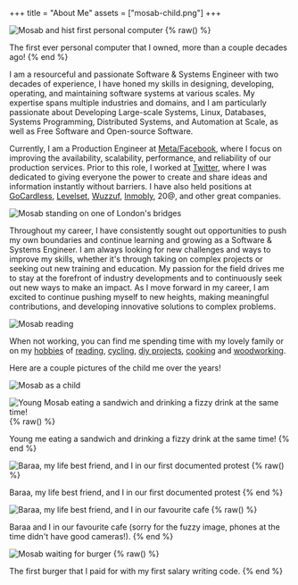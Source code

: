 +++
title = "About Me"
assets = ["mosab-child.png"]
+++

![Mosab and hist first personal computer](mosab-first-computer.png)
{% raw() %}
<div class="text-center italic">The first ever personal computer that I owned, more than a couple decades ago!</center>
{% end %}

I am a resourceful and passionate Software & Systems Engineer with two decades of experience, I
have honed my skills in designing, developing, operating, and maintaining software systems at
various scales. My expertise spans multiple industries and domains, and I am particularly passionate
about Developing Large-scale Systems, Linux, Databases, Systems Programming, Distributed Systems,
and Automation at Scale, as well as Free Software and Open-source Software.

Currently, I am a Production Engineer at [Meta/Facebook](https://meta.com), where I focus on improving the
availability, scalability, performance, and reliability of our production services. Prior to this
role, I worked at [Twitter](https://twitter.com), where I was dedicated to giving everyone the power to create and share
ideas and information instantly without barriers. I have also held positions at [GoCardless](https://gocardless.com),
[Levelset](https://levelset.com), [Wuzzuf](https://wuzzuf.net/), [Inmobly](http://www.inmobly.com/), 20@, and other great companies.

![Mosab standing on one of London's bridges](mosab-london-bridge.png)

Throughout my career, I have consistently sought out opportunities to push my own boundaries and
continue learning and growing as a Software & Systems Engineer. I am always looking for new
challenges and ways to improve my skills, whether it's through taking on complex projects or seeking
out new training and education. My passion for the field drives me to stay at the forefront of
industry developments and to continuously seek out new ways to make an impact. As I move forward in
my career, I am excited to continue pushing myself to new heights, making meaningful contributions,
and developing innovative solutions to complex problems.

![Mosab reading](mosab-reading.png)

When not working, you can find me spending time with my lovely family or on my [hobbies](/hobbies) of
[reading](/hobbies/reading), [cycling](/hobbies/cycling), [diy projects](/hobbies/diy), [cooking](/hobbies/cooking) and [woodworking](/hobbies/woodworking).

Here are a couple pictures of the child me over the years!

![Mosab as a child](mosab-child.png)

![Young Mosab eating a sandwich and drinking a fizzy drink at the same time!](mosab-young.png)
{% raw() %}
<div class="text-center italic">Young me eating a sandwich and drinking a fizzy drink at the same time!</center>
{% end %}

![Baraa, my life best friend, and I in our first documented protest](baraa-and-i-protest.png)
{% raw() %}
<div class="text-center italic">Baraa, my life best friend, and I in our first documented protest</center>
{% end %}

![Baraa, my life best friend, and I in our favourite cafe](baraa-and-i-cafe.png)
{% raw() %}
<div class="text-center italic">Baraa and I in our favourite cafe (sorry for
the fuzzy image, phones at the time didn't have good cameras!).</center>
{% end %}

![Mosab waiting for burger](mosab-and-burger.png)
{% raw() %}
<div class="text-center italic">The first burger that I paid for with my first salary writing code.</center>
{% end %}
